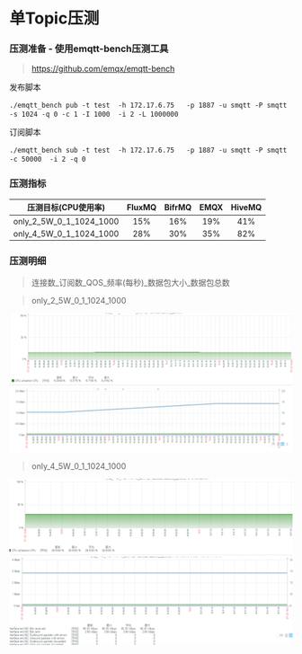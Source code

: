 # 单Topic压测

### 压测准备 - 使用emqtt-bench压测工具
>https://github.com/emqx/emqtt-bench

发布脚本
```
./emqtt_bench pub -t test  -h 172.17.6.75   -p 1887 -u smqtt -P smqtt -s 1024 -q 0 -c 1 -I 1000  -i 2 -L 1000000
```

订阅脚本
```
./emqtt_bench sub -t test  -h 172.17.6.75   -p 1887 -u smqtt -P smqtt -c 50000  -i 2 -q 0
```

### 压测指标
|      压测目标(CPU使用率)       | FluxMQ | BifrMQ | EMQX | HiveMQ |
|:-----------------------:|:------:|:------:|:----:|:------:|
| only_2_5W_0_1_1024_1000 |  15%   |  16%   | 19%  |  41%   |
| only_4_5W_0_1_1024_1000 |  28%   |  30%   | 35%  |  82%   |


### 压测明细
>连接数_订阅数_QOS_频率(每秒)_数据包大小_数据包总数

> only_2_5W_0_1_1024_1000

![single_1.png](../../assets/images/test/single_1.png)
![single_2.png](../../assets/images/test/single_2.png)

> only_4_5W_0_1_1024_1000

![single_3.png](../../assets/images/test/single_3.png)
![single_4.png](../../assets/images/test/single_4.png)
